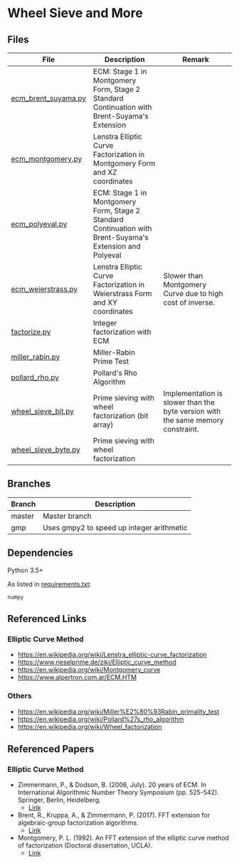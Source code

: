 # Wheel Sieve and More

## Files
|File|Description|Remark|
|--|--|--|
|[ecm_brent_suyama.py](wheel_sieve/ecm/ecm_brent_suyama.py)|ECM: Stage 1 in Montgomery Form, Stage 2 Standard Continuation with Brent-Suyama's Extension||
|[ecm_montgomery.py](wheel_sieve/ecm/ecm_montgomery.py)|Lenstra Elliptic Curve Factorization in Montgomery Form and XZ coordinates||
|[ecm_polyeval.py](wheel_sieve/ecm/ecm_polyeval.py)|ECM: Stage 1 in Montgomery Form, Stage 2 Standard Continuation with Brent-Suyama's Extension and Polyeval||
|[ecm_weierstrass.py](wheel_sieve/ecm/ecm_weierstrass.py)|Lenstra Elliptic Curve Factorization in Weierstrass Form and XY coordinates|Slower than Montgomery Curve due to high cost of inverse.|
|[factorize.py](wheel_sieve/factorize.py)|Integer factorization with ECM||
|[miller_rabin.py](wheel_sieve/miller_rabin.py)|Miller-Rabin Prime Test||
|[pollard_rho.py](wheel_sieve/pollard_rho.py)|Pollard's Rho Algorithm||
|[wheel_sieve_bit.py](wheel_sieve/wheel_sieve_bit.py)|Prime sieving with wheel factorization (bit array)|Implementation is slower than the byte version with the same memory constraint.|
|[wheel_sieve_byte.py](wheel_sieve/wheel_sieve_byte.py)|Prime sieving with wheel factorization||

## Branches
|Branch|Description|
|--|--|
|master|Master branch|
|gmp|Uses gmpy2 to speed up integer arithmetic|

## Dependencies
Python 3.5+

As listed in [requirements.txt](requirements.txt):
```
numpy
```

## Referenced Links

### Elliptic Curve Method
- https://en.wikipedia.org/wiki/Lenstra_elliptic-curve_factorization
- https://www.rieselprime.de/ziki/Elliptic_curve_method
- https://en.wikipedia.org/wiki/Montgomery_curve
- https://www.alpertron.com.ar/ECM.HTM

### Others
- https://en.wikipedia.org/wiki/Miller%E2%80%93Rabin_primality_test
- https://en.wikipedia.org/wiki/Pollard%27s_rho_algorithm
- https://en.wikipedia.org/wiki/Wheel_factorization

## Referenced Papers

### Elliptic Curve Method
 - Zimmermann, P., & Dodson, B. (2006, July). 20 years of ECM. In International Algorithmic Number Theory Symposium (pp. 525-542). Springer, Berlin, Heidelberg.
   - [Link](https://hal.inria.fr/inria-00070192v2)
 - Brent, R., Kruppa, A., & Zimmermann, P. (2017). FFT extension for algebraic-group factorization algorithms.
   - [Link](https://hal.inria.fr/hal-01630907/document)
 - Montgomery, P. L. (1992). An FFT extension of the elliptic curve method of factorization (Doctoral dissertation, UCLA).
   - [Link](http://cr.yp.to/bib/1992/montgomery.ps)
